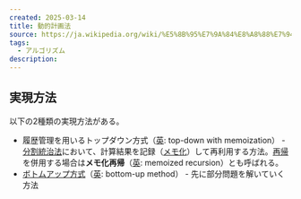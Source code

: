 ```yaml
---
created: 2025-03-14
title: 動的計画法
source: https://ja.wikipedia.org/wiki/%E5%8B%95%E7%9A%84%E8%A8%88%E7%94%BB%E6%B3%95
tags:
  - アルゴリズム
description:
---
```

## 実現方法

以下の2種類の実現方法がある。

- 履歴管理を用いるトップダウン方式（[英](https://ja.wikipedia.org/wiki/%E8%8B%B1%E8%AA%9E "英語"): top-down with memoization） - [分割統治法](https://ja.wikipedia.org/wiki/%E5%88%86%E5%89%B2%E7%B5%B1%E6%B2%BB%E6%B3%95 "分割統治法")において、計算結果を記録（[メモ化](https://ja.wikipedia.org/wiki/%E3%83%A1%E3%83%A2%E5%8C%96 "メモ化")）して再利用する方法。[再帰](https://ja.wikipedia.org/wiki/%E5%86%8D%E5%B8%B0 "再帰")を併用する場合は**メモ化再帰**（[英](https://ja.wikipedia.org/wiki/%E8%8B%B1%E8%AA%9E "英語"): memoized recursion）とも呼ばれる。
- [ボトムアップ方式](https://ja.wikipedia.org/wiki/%E3%83%88%E3%83%83%E3%83%97%E3%83%80%E3%82%A6%E3%83%B3%E8%A8%AD%E8%A8%88%E3%81%A8%E3%83%9C%E3%83%88%E3%83%A0%E3%82%A2%E3%83%83%E3%83%97%E8%A8%AD%E8%A8%88 "トップダウン設計とボトムアップ設計")（[英](https://ja.wikipedia.org/wiki/%E8%8B%B1%E8%AA%9E "英語"): bottom-up method） - 先に部分問題を解いていく方法

